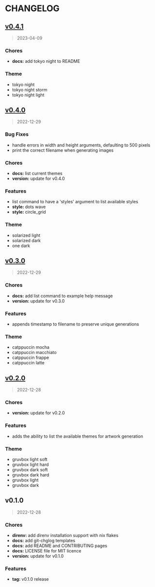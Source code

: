 # CHANGELOG

<a name="v0.4.1"></a>
## [v0.4.1](https://github.com/rsHalford/tag/compare/v0.4.0...0.4.1)

> 2023-04-09

### Chores

* **docs:** add tokyo night to README

### Theme

* tokyo night
* tokyo night storm
* tokyo night light


<a name="v0.4.0"></a>
## [v0.4.0](https://github.com/rsHalford/tag/compare/v0.3.0...v0.4.0)

> 2022-12-29

### Bug Fixes

* handle errors in width and height arguments, defaulting to 500 pixels
* print the correct filename when generating images

### Chores

* **docs:** list current themes
* **version:** update for v0.4.0

### Features

* list command to have a 'styles' argument to list available styles
* **style:** dots wave
* **style:** circle_grid

### Theme

* solarized light
* solarized dark
* one dark


<a name="v0.3.0"></a>
## [v0.3.0](https://github.com/rsHalford/tag/compare/v0.2.0...v0.3.0)

> 2022-12-29

### Chores

* **docs:** add list command to example help message
* **version:** update for v0.3.0

### Features

* appends timestamp to filename to preserve unique generations

### Theme

* catppuccin mocha
* catppuccin macchiato
* catppuccin frappe
* catppuccin latte


<a name="v0.2.0"></a>
## [v0.2.0](https://github.com/rsHalford/tag/compare/v0.1.0...v0.2.0)

> 2022-12-28

### Chores

* **version:** update for v0.2.0

### Features

* adds the ability to list the available themes for artwork generation

### Theme

* gruvbox light soft
* gruvbox light hard
* gruvbox dark soft
* gruvbox dark hard
* gruvbox light
* gruvbox dark


<a name="v0.1.0"></a>
## v0.1.0

> 2022-12-28

### Chores

* **direnv:** add direnv installation support with nix flakes
* **docs:** add git-chglog templates
* **docs:** add README and CONTRIBUTING pages
* **docs:** LICENSE file for MIT licence
* **version:** update for v0.1.0

### Features

* **tag:** v0.1.0 release

